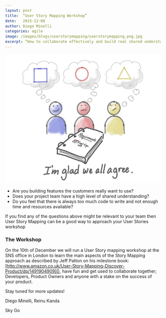 ```yaml
---
layout: post
title:  “User Story Mapping Workshop”
date:   2015-12-08
author: Diego Minelli
categories: agile
image: /images/blogs/userstorymapping/userstorymapping.png.jpg
excerpt: “How to collaborate effectively and build real shared understanding”
---
```

![shared](/images/blogs/userstorymapping/sharedunderstanding.png)

* Are you building features the customers really want to use?
* Does your project team have a high level of shared understanding?
* Do you feel that there is always too much code to write and not enough time and resources available?


If you find any of the questions above might be relevant to your team then User Story Mapping can be a good way to approach your User Stories workshop

### The Workshop
On the 10th of December we will run a User Story mapping workshop at the SNS office in London
to learn the main aspects of the Story Mapping approach as described by Jeff Patton on his milestone book: 
[http://www.amazon.co.uk/User-Story-Mapping-Discover-Product/dp/1491904909](), 
have fun and get used to collaborate together; Developers, Product Owners and anyone with a  stake on the success of your product.

Stay tuned for more updates!

Diego Minelli, Reinu Kanda

Sky Go
